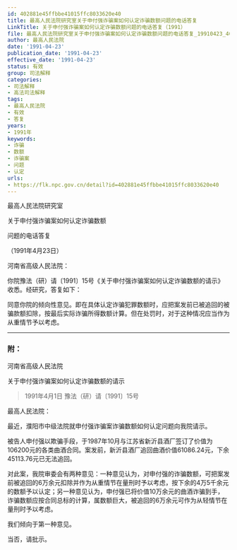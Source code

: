 ```yaml
---
id: 402881e45ffbbe41015ffc8033620e40
title: 最高人民法院研究室关于申付强诈骗案如何认定诈骗数额问题的电话答复
LinkTitle: 关于申付强诈骗案如何认定诈骗数额问题的电话答复（1991）
file: 最高人民法院研究室关于申付强诈骗案如何认定诈骗数额问题的电话答复_19910423_402881e45ffbbe41015ffc8033620e40.docx
author: 最高人民法院
date: '1991-04-23'
publication_date: '1991-04-23'
effective_date: '1991-04-23'
status: 有效
group: 司法解释
categories:
- 司法解释
- 高法司法解释
tags:
- 最高人民法院
- 有效
- 答复
years:
- 1991年
keywords:
- 诈骗
- 数额
- 诈骗案
- 问题
- 认定
urls:
- https://flk.npc.gov.cn/detail?id=402881e45ffbbe41015ffc8033620e40
---
```


最高人民法院研究室

关于申付强诈骗案如何认定诈骗数额

问题的电话答复

（1991年4月23日）

河南省高级人民法院：

你院豫法（研）请〔1991〕15号《关于申付强诈骗案如何认定诈骗数额的请示》收悉。经研究，答复如下：

同意你院的倾向性意见。即在具体认定诈骗犯罪数额时，应把案发前已被追回的被骗款额扣除，按最后实际诈骗所得数额计算。但在处罚时，对于这种情况应当作为从重情节予以考虑。

---

### 附：

河南省高级人民法院

关于申付强诈骗案如何认定诈骗数额的请示

> 1991年4月1日 豫法（研）请〔1991〕15号

最高人民法院：

最近，濮阳市中级法院就申付强诈骗案诈骗数额如何认定问题向我院请示。

被告人申付强以欺骗手段，于1987年10月与江苏省新沂县酒厂签订了价值为106200元的各类曲酒合同。案发前，新沂县酒厂追回曲酒价值61086.24元，下余45113.76元已无法追回。

对此案，我院审委会有两种意见：一种意见认为，对申付强的诈骗数额，可把案发前被追回的6万余元扣除并作为从重情节在量刑时予以考虑，按下余的4万5千余元的数额予以认定；另一种意见认为，申付强已将价值10万余元的曲酒诈骗到手，诈骗数额应按合同总标的计算，属数额巨大，被追回的6万余元可作为从轻情节在量刑时予以考虑。

我们倾向于第一种意见。

当否，请批示。
